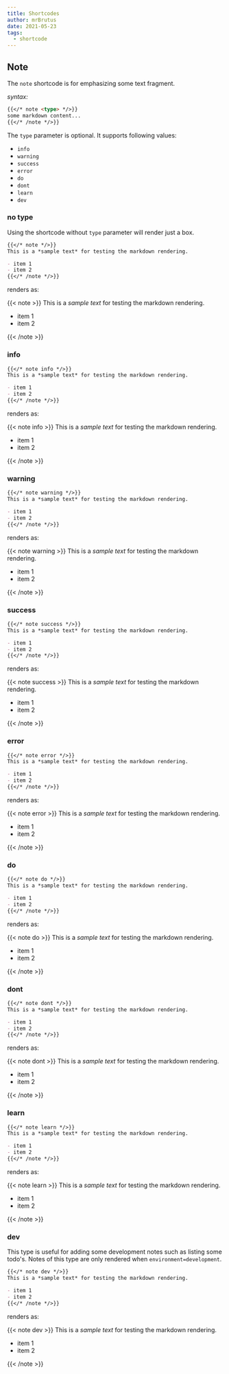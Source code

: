 ```yaml
---
title: Shortcodes
author: mrBrutus
date: 2021-05-23
tags:
  - shortcode
---
```


## Note

The `note` shortcode is for emphasizing some text fragment.

*syntax:*

```md
{{</* note <type> */>}}
some markdown content...
{{</* /note */>}}
```

The `type` parameter is optional. It supports following values:

- `info`
- `warning`
- `success`
- `error`
- `do`
- `dont`
- `learn`
- `dev`

### no type

Using the shortcode without `type` parameter will render just a box.

```md
{{</* note */>}}
This is a *sample text* for testing the markdown rendering.

- item 1
- item 2
{{</* /note */>}}
```

renders as:

{{< note >}}
This is a *sample text* for testing the markdown rendering.

- item 1
- item 2

{{< /note >}}

### info

```md
{{</* note info */>}}
This is a *sample text* for testing the markdown rendering.

- item 1
- item 2
{{</* /note */>}}
```

renders as:

{{< note info >}}
This is a *sample text* for testing the markdown rendering.

- item 1
- item 2

{{< /note >}}

### warning

```md
{{</* note warning */>}}
This is a *sample text* for testing the markdown rendering.

- item 1
- item 2
{{</* /note */>}}
```

renders as:

{{< note warning >}}
This is a *sample text* for testing the markdown rendering.

- item 1
- item 2

{{< /note >}}

### success

```md
{{</* note success */>}}
This is a *sample text* for testing the markdown rendering.

- item 1
- item 2
{{</* /note */>}}
```

renders as:

{{< note success >}}
This is a *sample text* for testing the markdown rendering.

- item 1
- item 2

{{< /note >}}

### error

```md
{{</* note error */>}}
This is a *sample text* for testing the markdown rendering.

- item 1
- item 2
{{</* /note */>}}
```

renders as:

{{< note error >}}
This is a *sample text* for testing the markdown rendering.

- item 1
- item 2

{{< /note >}}

### do

```md
{{</* note do */>}}
This is a *sample text* for testing the markdown rendering.

- item 1
- item 2
{{</* /note */>}}
```

renders as:

{{< note do >}}
This is a *sample text* for testing the markdown rendering.

- item 1
- item 2

{{< /note >}}

### dont

```md
{{</* note dont */>}}
This is a *sample text* for testing the markdown rendering.

- item 1
- item 2
{{</* /note */>}}
```

renders as:

{{< note dont >}}
This is a *sample text* for testing the markdown rendering.

- item 1
- item 2

{{< /note >}}

### learn

```md
{{</* note learn */>}}
This is a *sample text* for testing the markdown rendering.

- item 1
- item 2
{{</* /note */>}}
```

renders as:

{{< note learn >}}
This is a *sample text* for testing the markdown rendering.

- item 1
- item 2

{{< /note >}}

### dev

This type is useful for adding some development notes such as listing some todo's.
Notes of this type are only rendered when `environment=development`.

```md
{{</* note dev */>}}
This is a *sample text* for testing the markdown rendering.

- item 1
- item 2
{{</* /note */>}}
```

renders as:

{{< note dev >}}
This is a *sample text* for testing the markdown rendering.

- item 1
- item 2

{{< /note >}}
